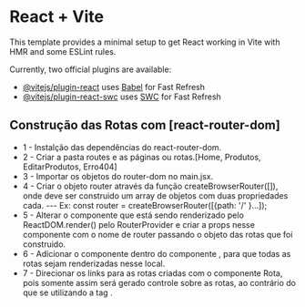 # React + Vite

This template provides a minimal setup to get React working in Vite with HMR and some ESLint rules.

Currently, two official plugins are available:

- [@vitejs/plugin-react](https://github.com/vitejs/vite-plugin-react/blob/main/packages/plugin-react/README.md) uses [Babel](https://babeljs.io/) for Fast Refresh
- [@vitejs/plugin-react-swc](https://github.com/vitejs/vite-plugin-react-swc) uses [SWC](https://swc.rs/) for Fast Refresh


<!-- ///////////////////////////////////////////// -->
## Construção das Rotas com [react-router-dom]

- 1 - Instalção das dependências do react-router-dom.
- 2 - Criar a pasta routes e as páginas ou rotas.[Home, Produtos, EditarProdutos, Erro404]
- 3 - Importar os objetos do router-dom no main.jsx.
- 4 - Criar o objeto router através da função createBrowserRouter([]), onde deve ser construido um array de objetos com duas propriedades cada.
--- Ex: const router = createBrowserRouter([{path: '/' <App/>}...]);
- 5 - Alterar o componente <App/> que está sendo renderizado pelo ReactDOM.render() pelo RouterProvider e criar a props nesse componente com o nome de router passando o objeto das rotas que foi construido.
- 6 - Adicionar o componente <Outlet/> dentro do componente <App/>, para que todas as rotas sejam renderizadas nesse local.
- 7 - Direcionar os links para as rotas criadas com o componente <Link to="Path">Rota</Link>, pois somente assim será gerado controle sobre as rotas, ao contrário do que se utilizando a tag <a>.